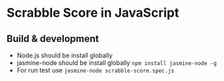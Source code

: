 # Scrabble Score in JavaScript

## Build & development

- Node.js should be install globally
- jasmine-node should be install globally `npm install jasmine-node -g`
- For run test use `jasmine-node scrabble-score.spec.js`


